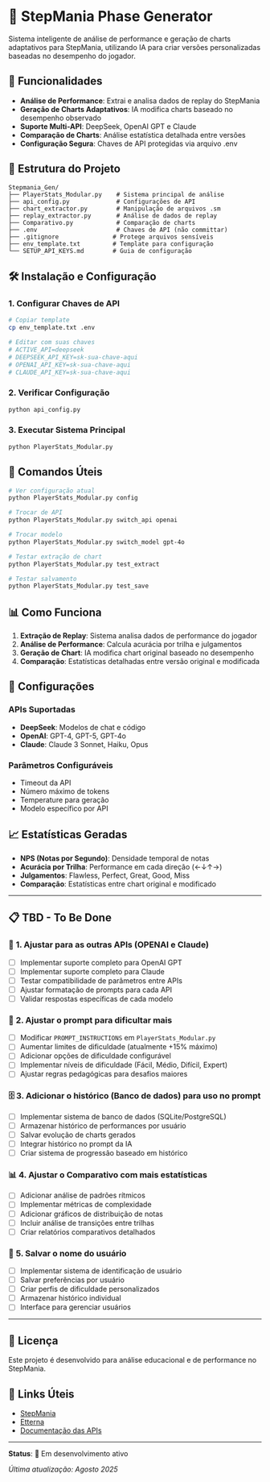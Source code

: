 # 🎵 StepMania Phase Generator

Sistema inteligente de análise de performance e geração de charts adaptativos para StepMania, utilizando IA para criar versões personalizadas baseadas no desempenho do jogador.

## 🚀 Funcionalidades

- **Análise de Performance**: Extrai e analisa dados de replay do StepMania
- **Geração de Charts Adaptativos**: IA modifica charts baseado no desempenho observado
- **Suporte Multi-API**: DeepSeek, OpenAI GPT e Claude
- **Comparação de Charts**: Análise estatística detalhada entre versões
- **Configuração Segura**: Chaves de API protegidas via arquivo .env

## 📁 Estrutura do Projeto

```
Stepmania_Gen/
├── PlayerStats_Modular.py    # Sistema principal de análise
├── api_config.py             # Configurações de API
├── chart_extractor.py        # Manipulação de arquivos .sm
├── replay_extractor.py       # Análise de dados de replay
├── Comparativo.py            # Comparação de charts
├── .env                      # Chaves de API (não committar)
├── .gitignore               # Protege arquivos sensíveis
├── env_template.txt         # Template para configuração
└── SETUP_API_KEYS.md        # Guia de configuração
```

## 🛠️ Instalação e Configuração

### 1. Configurar Chaves de API
```bash
# Copiar template
cp env_template.txt .env

# Editar com suas chaves
# ACTIVE_API=deepseek
# DEEPSEEK_API_KEY=sk-sua-chave-aqui
# OPENAI_API_KEY=sk-sua-chave-aqui
# CLAUDE_API_KEY=sk-sua-chave-aqui
```

### 2. Verificar Configuração
```bash
python api_config.py
```

### 3. Executar Sistema Principal
```bash
python PlayerStats_Modular.py
```

## 🎯 Comandos Úteis

```bash
# Ver configuração atual
python PlayerStats_Modular.py config

# Trocar de API
python PlayerStats_Modular.py switch_api openai

# Trocar modelo
python PlayerStats_Modular.py switch_model gpt-4o

# Testar extração de chart
python PlayerStats_Modular.py test_extract

# Testar salvamento
python PlayerStats_Modular.py test_save
```

## 📊 Como Funciona

1. **Extração de Replay**: Sistema analisa dados de performance do jogador
2. **Análise de Performance**: Calcula acurácia por trilha e julgamentos
3. **Geração de Chart**: IA modifica chart original baseado no desempenho
4. **Comparação**: Estatísticas detalhadas entre versão original e modificada

## 🔧 Configurações

### APIs Suportadas
- **DeepSeek**: Modelos de chat e código
- **OpenAI**: GPT-4, GPT-5, GPT-4o
- **Claude**: Claude 3 Sonnet, Haiku, Opus

### Parâmetros Configuráveis
- Timeout da API
- Número máximo de tokens
- Temperature para geração
- Modelo específico por API

## 📈 Estatísticas Geradas

- **NPS (Notas por Segundo)**: Densidade temporal de notas
- **Acurácia por Trilha**: Performance em cada direção (←↓↑→)
- **Julgamentos**: Flawless, Perfect, Great, Good, Miss
- **Comparação**: Estatísticas entre chart original e modificado

---

## 📋 TBD - To Be Done

### 🔄 **1. Ajustar para as outras APIs (OPENAI e Claude)**
- [ ] Implementar suporte completo para OpenAI GPT
- [ ] Implementar suporte completo para Claude
- [ ] Testar compatibilidade de parâmetros entre APIs
- [ ] Ajustar formatação de prompts para cada API
- [ ] Validar respostas específicas de cada modelo

### 🎯 **2. Ajustar o prompt para dificultar mais**
- [ ] Modificar `PROMPT_INSTRUCTIONS` em `PlayerStats_Modular.py`
- [ ] Aumentar limites de dificuldade (atualmente +15% máximo)
- [ ] Adicionar opções de dificuldade configurável
- [ ] Implementar níveis de dificuldade (Fácil, Médio, Difícil, Expert)
- [ ] Ajustar regras pedagógicas para desafios maiores

### 🗄️ **3. Adicionar o histórico (Banco de dados) para uso no prompt**
- [ ] Implementar sistema de banco de dados (SQLite/PostgreSQL)
- [ ] Armazenar histórico de performances por usuário
- [ ] Salvar evolução de charts gerados
- [ ] Integrar histórico no prompt da IA
- [ ] Criar sistema de progressão baseado em histórico

### 📊 **4. Ajustar o Comparativo com mais estatísticas**
- [ ] Adicionar análise de padrões rítmicos
- [ ] Implementar métricas de complexidade
- [ ] Adicionar gráficos de distribuição de notas
- [ ] Incluir análise de transições entre trilhas
- [ ] Criar relatórios comparativos detalhados

### 👤 **5. Salvar o nome do usuário**
- [ ] Implementar sistema de identificação de usuário
- [ ] Salvar preferências por usuário
- [ ] Criar perfis de dificuldade personalizados
- [ ] Armazenar histórico individual
- [ ] Interface para gerenciar usuários

---

## 📝 Licença

Este projeto é desenvolvido para análise educacional e de performance no StepMania.

## 🔗 Links Úteis

- [StepMania](https://www.stepmania.com/)
- [Etterna](https://etternaonline.com/)
- [Documentação das APIs](SETUP_API_KEYS.md)

---

**Status**: 🚧 Em desenvolvimento ativo

*Última atualização: Agosto 2025*
